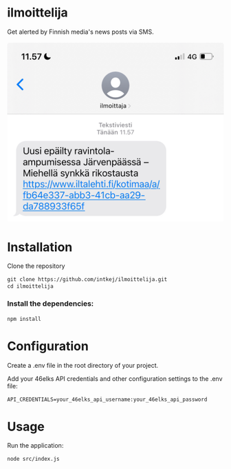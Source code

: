 # ilmoittelija
Get alerted by Finnish media's news posts via SMS.
<br><br>![Image](uutiset.png)

# Installation
Clone the repository

    git clone https://github.com/intkej/ilmoittelija.git
    cd ilmoittelija

### Install the dependencies:

    npm install

# Configuration

Create a .env file in the root directory of your project.

Add your 46elks API credentials and other configuration settings to the .env file:

    API_CREDENTIALS=your_46elks_api_username:your_46elks_api_password

# Usage

Run the application:

    node src/index.js
